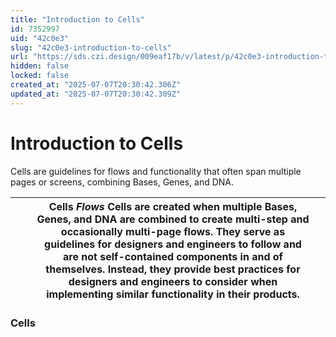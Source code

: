 ```yaml
---
title: "Introduction to Cells"
id: 7352997
uid: "42c0e3"
slug: "42c0e3-introduction-to-cells"
url: "https://sds.czi.design/009eaf17b/v/latest/p/42c0e3-introduction-to-cells"
hidden: false
locked: false
created_at: "2025-07-07T20:30:42.306Z"
updated_at: "2025-07-07T20:30:42.309Z"
---
```


# Introduction to Cells

Cells are guidelines for flows and functionality that often span multiple pages or screens, combining Bases, Genes, and DNA.

|  |   | **Cells** *Flows*  Cells are created when multiple Bases, Genes, and DNA are combined to create multi-step and occasionally multi-page flows. They serve as guidelines for designers and engineers to follow and are not self-contained components in and of themselves. Instead, they provide best practices for designers and engineers to consider when implementing similar functionality in their products. |   |
| --- | --- | --- | --- |

### Cells

